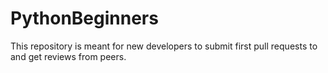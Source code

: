 # PythonBeginners
This repository is meant for new developers to submit first pull requests to and get reviews from peers.
